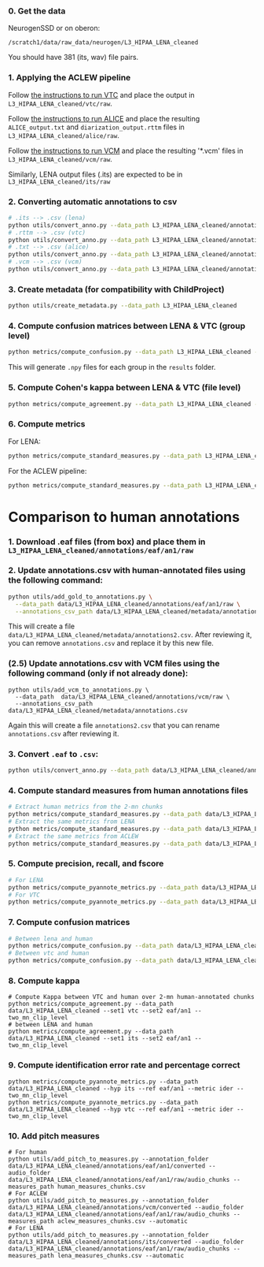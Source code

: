 ### 0. Get the data

NeurogenSSD or on oberon:

```
/scratch1/data/raw_data/neurogen/L3_HIPAA_LENA_cleaned
```

You should have 381 (its, wav) file pairs.

### 1. Applying the ACLEW pipeline

Follow [the instructions to run VTC](https://github.com/MarvinLvn/voice-type-classifier) and place the output in `L3_HIPAA_LENA_cleaned/vtc/raw`.

Follow [the instructions to run ALICE](https://github.com/orasanen/ALICE) and place the resulting `ALICE_output.txt` and `diarization_output.rttm` files in `L3_HIPAA_LENA_cleaned/alice/raw`.

Follow [the instructions to run VCM](https://github.com/LAAC-LSCP/vcm) and place the resulting '*.vcm' files in `L3_HIPAA_LENA_cleaned/vcm/raw`.

Similarly, LENA output files (.its) are expected to be in `L3_HIPAA_LENA_cleaned/its/raw`

### 2. Converting automatic annotations to csv

```sh
# .its --> .csv (lena)
python utils/convert_anno.py --data_path L3_HIPAA_LENA_cleaned/annotations/its/raw --algo lena
# .rttm --> .csv (vtc)
python utils/convert_anno.py --data_path L3_HIPAA_LENA_cleaned/annotations/vtc/raw --algo vtc
# .txt --> .csv (alice)
python utils/convert_anno.py --data_path L3_HIPAA_LENA_cleaned/annotations/alice/utterance_files --algo alice
# .vcm --> .csv (vcm)
python utils/convert_anno.py --data_path L3_HIPAA_LENA_cleaned/annotations/vcm/raw --algo vcm
```

### 3. Create metadata (for compatibility with ChildProject)

```sh
python utils/create_metadata.py --data_path L3_HIPAA_LENA_cleaned
```

### 4. Compute confusion matrices between LENA & VTC (group level)

```sh
python metrics/compute_confusion.py --data_path L3_HIPAA_LENA_cleaned --set1 vtc --set2 its
```

This will generate `.npy` files for each group in the `results` folder.

### 5. Compute Cohen's kappa between LENA & VTC (file level)

```sh
python metrics/compute_agreement.py --data_path L3_HIPAA_LENA_cleaned --set1 vtc --set2 its
```

### 6. Compute metrics

For LENA:

```sh
python metrics/compute_standard_measures.py --data_path L3_HIPAA_LENA_cleaned --measures_file measure_files/custom_lena.csv --output lena_metrics.csv
```

For the ACLEW pipeline:

```sh
python metrics/compute_standard_measures.py --data_path L3_HIPAA_LENA_cleaned --measures_file measure_files/custom_aclew.csv --output aclew_metrics.csv
```

# Comparison to human annotations

### 1. Download .eaf files (from box) and place them in `L3_HIPAA_LENA_cleaned/annotations/eaf/an1/raw`

### 2. Update annotations.csv with human-annotated files using the following command:

```sh
python utils/add_gold_to_annotations.py \
  --data_path data/L3_HIPAA_LENA_cleaned/annotations/eaf/an1/raw \
  --annotations_csv_path data/L3_HIPAA_LENA_cleaned/metadata/annotations.csv
```

This will create a file `data/L3_HIPAA_LENA_cleaned/metadata/annotations2.csv`. 
After reviewing it, you can remove `annotations.csv` and replace it by this new file.

### (2.5) Update annotations.csv with VCM files using the following command (only if not already done):

```shell
python utils/add_vcm_to_annotations.py \
  --data_path  data/L3_HIPAA_LENA_cleaned/annotations/vcm/raw \
  --annotations_csv_path  data/L3_HIPAA_LENA_cleaned/metadata/annotations.csv
```

Again this will create a file `annotations2.csv` that you can rename `annotations.csv` after reviewing it.

### 3. Convert `.eaf` to `.csv`:

```sh
python utils/convert_anno.py --data_path data/L3_HIPAA_LENA_cleaned/annotations/eaf/an1/raw --algo eaf
```

### 4. Compute standard measures from human annotations files

```sh
# Extract human metrics from the 2-mn chunks
python metrics/compute_standard_measures.py --data_path data/L3_HIPAA_LENA_cleaned --measures_file measures_files/custom_human_chunks.csv --output human_measures_chunks.csv --only_human_annotated
# Extract the same metrics from LENA
python metrics/compute_standard_measures.py --data_path data/L3_HIPAA_LENA_cleaned --measures_file measures_files/custom_lena_chunks.csv --output lena_measures_chunks.csv --only_human_annotated
# Extract the same metrics from ACLEW
python metrics/compute_standard_measures.py --data_path data/L3_HIPAA_LENA_cleaned --measures_file measures_files/custom_aclew_chunks.csv --output aclew_measures_chunks.csv --only_human_annotated
```

### 5. Compute precision, recall, and fscore

```sh
# For LENA
python metrics/compute_pyannote_metrics.py --data_path data/L3_HIPAA_LENA_cleaned --hyp its --ref eaf/an1 --metric fscore
# For VTC
python metrics/compute_pyannote_metrics.py --data_path data/L3_HIPAA_LENA_cleaned --hyp vtc --ref eaf/an1 --metric fscore
```

### 7. Compute confusion matrices 

```sh
# Between lena and human
python metrics/compute_confusion.py --data_path data/L3_HIPAA_LENA_cleaned --set1 its --set2 eaf/an1
# Between vtc and human
python metrics/compute_confusion.py --data_path data/L3_HIPAA_LENA_cleaned --set1 vtc --set2 eaf/an1
```

### 8. Compute kappa

```shell
# Compute Kappa between VTC and human over 2-mn human-annotated chunks
python metrics/compute_agreement.py --data_path data/L3_HIPAA_LENA_cleaned --set1 vtc --set2 eaf/an1 --two_mn_clip_level
# between LENA and human
python metrics/compute_agreement.py --data_path data/L3_HIPAA_LENA_cleaned --set1 its --set2 eaf/an1 --two_mn_clip_level
```

### 9. Compute identification error rate and percentage correct

```shell
python metrics/compute_pyannote_metrics.py --data_path data/L3_HIPAA_LENA_cleaned --hyp its --ref eaf/an1 --metric ider --two_mn_clip_level
python metrics/compute_pyannote_metrics.py --data_path data/L3_HIPAA_LENA_cleaned --hyp vtc --ref eaf/an1 --metric ider --two_mn_clip_level
```
### 10. Add pitch measures

```shell
# For human
python utils/add_pitch_to_measures.py --annotation_folder data/L3_HIPAA_LENA_cleaned/annotations/eaf/an1/converted --audio_folder data/L3_HIPAA_LENA_cleaned/annotations/eaf/an1/raw/audio_chunks --measures_path human_measures_chunks.csv
# For ACLEW
python utils/add_pitch_to_measures.py --annotation_folder data/L3_HIPAA_LENA_cleaned/annotations/vcm/converted --audio_folder data/L3_HIPAA_LENA_cleaned/annotations/eaf/an1/raw/audio_chunks --measures_path aclew_measures_chunks.csv --automatic
# For LENA
python utils/add_pitch_to_measures.py --annotation_folder data/L3_HIPAA_LENA_cleaned/annotations/its/converted --audio_folder data/L3_HIPAA_LENA_cleaned/annotations/eaf/an1/raw/audio_chunks --measures_path lena_measures_chunks.csv --automatic
```